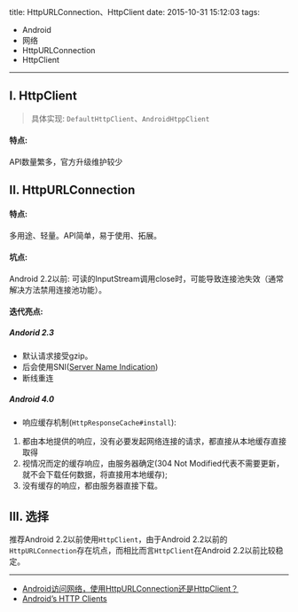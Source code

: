 title: HttpURLConnection、HttpClient
date: 2015-10-31 15:12:03
tags:
- Android
- 网络
- HttpURLConnection
- HttpClient

---

## I. HttpClient

> 具体实现: `DefaultHttpClient`、`AndroidHtppClient`

#### 特点:

API数量繁多，官方升级维护较少

<!-- more -->

## II. HttpURLConnection

#### 特点:

多用途、轻量。API简单，易于使用、拓展。

#### 坑点:

Android 2.2以前: 可读的InputStream调用close时，可能导致连接池失效（通常解决方法禁用连接池功能）。

#### 迭代亮点:

##### Andorid 2.3

- 默认请求接受gzip。
- 后会使用SNI([Server Name Indication](https://en.wikipedia.org/wiki/Server_Name_Indication))
- 断线重连

##### Android 4.0

- 响应缓存机制(`HttpResponseCache#install`):

1. 都由本地提供的响应，没有必要发起网络连接的请求，都直接从本地缓存直接取得
2. 视情况而定的缓存响应，由服务器确定(304 Not Modified代表不需要更新，就不会下载任何数据，将直接用本地缓存);
3. 没有缓存的响应，都由服务器直接下载。

## III. 选择

推荐Android 2.2以前使用`HttpClient`，由于Android 2.2以前的`HttpURLConnection`存在坑点，而相比而言`HttpClient`在Android 2.2以前比较稳定。

---

- [Android访问网络，使用HttpURLConnection还是HttpClient？](http://blog.csdn.net/guolin_blog/article/details/12452307)
- [Android’s HTTP Clients](http://android-developers.blogspot.com/2011/09/androids-http-clients.html)
